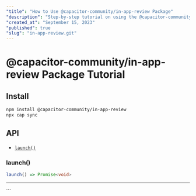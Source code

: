 ```yaml
---
"title": "How to Use @capacitor-community/in-app-review Package"
"description": "Step-by-step tutorial on using the @capacitor-community/in-app-review package to assist in leaving user reviews/ratings in the App Stores"
"created_at": "September 15, 2023"
"published": true
"slug": "in-app-review.git"
---
```

# @capacitor-community/in-app-review Package Tutorial

## Install

```bash
npm install @capacitor-community/in-app-review
npx cap sync
```

## API

<docgen-index>

- [`launch()`](#launch)

</docgen-index>

<docgen-api>
<!--Update the source file JSDoc comments and rerun docgen to update the docs below-->

### launch()

```typescript
launch() => Promise<void>
```

---

</docgen-api>
```